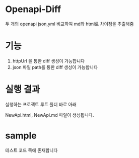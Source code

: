 # Openapi-Diff

두 개의 openapi json,yml 비교하여 md와 html로 차이점을 추출해줌

# 기능

1. httpUrl 을 통한 diff 생성이 가능합니다
2. json 파일 path를 통한 diff 생성이 가능합니다

# 실행 결과 

실행하는 프로젝트 루트 폴더 바로 아래 

NewApi.html, NewApi.md 파일이 생성됩니다.

# sample

테스트 코드 쪽에 존재합니다
